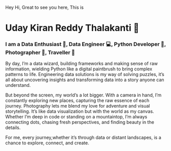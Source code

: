 <p>Hey Hi, Great to see you here, This is</p>
<h1>Uday Kiran Reddy Thalakanti 🤝</h1>
<h3>I am a Data Enthusiast 📖, Data Engineer 💻, Python Developer 🐍, Photographer 📸, Traveller 👜</h3>

<p>By day, I’m a data wizard, building frameworks and making sense of raw information, wielding Python like a digital paintbrush to bring complex patterns to life. Engineering data solutions is my way of solving puzzles, it’s all about uncovering insights and transforming data into a story anyone can understand.

But beyond the screen, my world’s a lot bigger. With a camera in hand, I’m constantly exploring new places, capturing the raw essence of each journey. Photography lets me blend my love for adventure and visual storytelling. It’s like data visualization but with the world as my canvas. Whether I’m deep in code or standing on a mountaintop, I’m always connecting dots, chasing fresh perspectives, and finding beauty in the details. 

For me, every journey,whether it’s through data or distant landscapes, is a chance to explore, connect, and create.</p>
